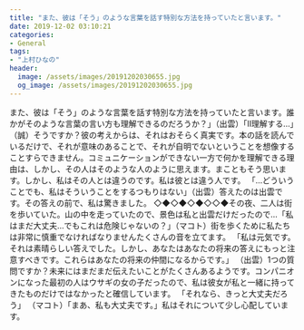 ```yaml
---
title: "また、彼は「そう」のような言葉を話す特別な方法を持っていたと言います。"
date: 2019-12-02 03:10:21
categories:
- General
tags:
- "上村ひなの"
header:
  image: /assets/images/20191202030655.jpg
  og_image: /assets/images/20191202030655.jpg
---
```


また、彼は「そう」のような言葉を話す特別な方法を持っていたと言います。誰かがそのような言葉の言い方も理解できるのだろうか？」（出雲）「II理解する…」（誠）そうですか？彼の考えからは、それはおそらく真実です。本の話を読んでいるだけで、それが意味のあることで、それが自明でないということを想像することすらできません。コミュニケーションができない一方で何かを理解できる理由は、しかし、その人はそのような人のように思えます。まこともそう思います。しかし、私はその人とは違うのです。私は彼とは違う人です。 「…どういうことでも、私はそういうことをするつもりはない」（出雲）答えたのは出雲です。その答えの前で、私は驚きました。 ◇◆◇◆◇◆◇◇◆その夜、二人は街を歩いていた。山の中を走っていたので、景色は私と出雲だけだったので…「私はまだ大丈夫…でもこれは危険じゃないの？」（マコト）街を歩くために私たちは非常に慎重でなければなりませんたくさんの音を立てます。 「私は元気です。それは素晴らしい答えでした。しかし、あなたはあなたの将来の答えにもっと注意すべきです。これらはあなたの将来の仲間になるからです。」 （出雲）1つの質問ですか？未来にはまだまだ伝えたいことがたくさんあるようです。コンパニオンになった最初の人はウサギの女の子だったので、私は彼女が私と一緒に持ってきたものだけではなかったと確信しています。 「それなら、きっと大丈夫だろう」 （マコト）「まあ、私も大丈夫です。」私はそれについて少し心配しています。
